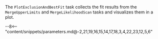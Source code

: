 The `PlotExclusionAndBestFit` task collects the fit results from the `MergeUpperLimits` and `MergeLikelihoodScan` tasks and visualizes them in a plot.

<div class="dhi_parameter_table">

--8<-- "content/snippets/parameters.md@-2,21,19,16,15,14,17,18,3,4,22,23,12,5,6"

</div>
